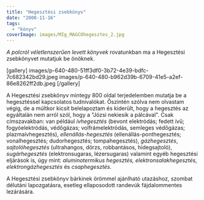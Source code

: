 ```yaml
---
title: "Hegesztési zsebkönyv"
date: "2008-11-16"
tags: 
  - "könyv"
coverImage: images/MIg_MAGCOhegesztes_2.jpg
---
```


_A polcról véletlenszerűen levett könyvek_ rovatunkban ma a Hegesztési zsebkönyvet mutatjuk be önöknek.

[gallery]
  images/p-640-480-51ff3df0-3b72-4e39-bdfc-7c682342bd29.jpeg
  images/p-640-480-b962d39b-6709-41e5-a2ef-86e8262ff2db.jpeg
[/gallery]

A Hegesztési zsebkönyv mintegy 800 oldal terjedelemben mutatja be a hegesztéssel kapcsolatos tudnivalókat. Őszintén szólva nem olvastam végig, de a múltkor kicsit belelapoztam és kiderült, hogy a hegesztés az egyáltalán nem arról szól, hogy a "Józsi nekiesik a pálcával". Csak címszavakban: van például _ívhegesztés_ (bevont elektródás; fedett ívű; fogyóelektródás, védőgázas; volfrámelektródás, semleges védőgázas; plazmaívhegesztés), _ellenállás-hegesztés_ (ellenállás-ponthegesztés; vonalhegesztés; dudorhegesztés; tompahegesztés), _gázhegesztés_, _sajtolóhegesztés_ (ultrahangos, dörzs, robbantásos, hidegsajtoló), _sugárhegesztés_ (elektronsugaras, lézersugaras) valamint egyéb hegesztési eljárások is, úgy mint: _aluminotermikus hegesztés, elektronsalakhegesztés, elektrongázhegesztés_ és _csaphegesztés._

A Hegesztési zsebkönyv bárkinek örömmel ajánlható utazáshoz, szombat délutáni lapozgatásra, esetleg ellaposodott randevúk fájdalommentes lezárására.

